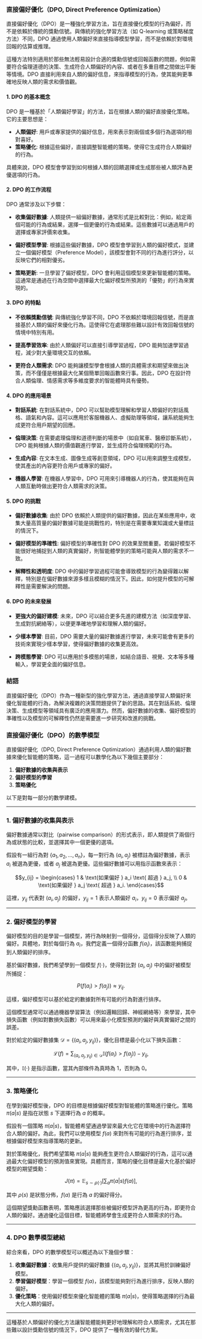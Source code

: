 ### 直接偏好優化（DPO, Direct Preference Optimization）

直接偏好優化（DPO）是一種強化學習方法，旨在直接優化模型的行為偏好，而不是依賴於傳統的獎勳信號。與傳統的強化學習方法（如 Q-learning 或策略梯度方法）不同，DPO 通過使用人類偏好來直接指導模型學習，而不是依賴於對環境回報的估算或推理。

這種方法特別適用於那些無法輕易設計合適的獎勳信號或回報函數的問題，例如需要符合倫理道德的決策、生成符合人類偏好的內容、或者在多重目標之間做出平衡等情境。DPO 直接利用來自人類的偏好信息，來指導模型的行為，使其能夠更準確地反映人類的需求和價值觀。

#### 1. **DPO 的基本概念**
DPO 是一種基於「人類偏好學習」的方法，旨在根據人類的偏好直接優化策略。它的主要思想是：
- **人類偏好**: 用戶或專家提供的偏好信息，用來表示對兩個或多個行為選項的相對喜好。
- **策略優化**: 根據這些偏好，直接調整智能體的策略，使得它生成符合人類偏好的行為。
  
具體來說，DPO 模型會學習到如何根據人類的回饋選擇或生成那些被人類評為更優選項的行為。

#### 2. **DPO 的工作流程**
DPO 通常涉及以下步驟：

- **收集偏好數據**: 人類提供一組偏好數據，通常形式是比較對比：例如，給定兩個可能的行為或結果，選擇一個更優的行為或結果。這些數據可以通過用戶的選擇或專家評價來收集。
  
- **偏好模型學習**: 根據這些偏好數據，DPO 模型會學習到人類的偏好模式，並建立一個偏好模型（Preference Model），該模型會對不同的行為進行評分，以反映它們的相對優劣。

- **策略更新**: 一旦學習了偏好模型，DPO 會利用這個模型來更新智能體的策略。這通常是通過在行為空間中選擇最大化偏好模型所預測的「優勢」的行為來實現的。

#### 3. **DPO 的特點**
- **不依賴獎勳信號**: 與傳統強化學習不同，DPO 不依賴於環境回報信號，而是直接基於人類的偏好來優化行為。這使得它在處理那些難以設計有效回報信號的情境中特別有用。
  
- **提高學習效率**: 由於人類偏好可以直接引導學習過程，DPO 能夠加速學習過程，減少對大量環境交互的依賴。

- **更符合人類需求**: DPO 能夠讓模型學會根據人類的具體需求和期望來做出決策，而不僅僅是根據最大化某個簡單回報函數來行事。因此，DPO 在設計符合人類倫理、情感需求等多維度要求的智能體時具有優勢。

#### 4. **DPO 的應用場景**
- **對話系統**: 在對話系統中，DPO 可以幫助模型理解和學習人類偏好的對話風格、語氣和內容。這可以應用於客服機器人、虛擬助理等領域，讓系統能夠生成更符合用戶期望的回應。
  
- **倫理決策**: 在需要處理倫理和道德判斷的場景中（如自駕車、醫療診斷系統），DPO 能夠根據人類的價值觀進行學習，並生成符合倫理規範的行為。

- **生成內容**: 在文本生成、圖像生成等創意領域，DPO 可以用來調整生成模型，使其產出的內容更符合用戶或專家的偏好。

- **機器人學習**: 在機器人學習中，DPO 可用來引導機器人的行為，使其能夠在與人類互動時做出更符合人類需求的決策。

#### 5. **DPO 的挑戰**
- **偏好數據收集**: 由於 DPO 依賴於人類提供的偏好數據，因此在某些應用中，收集大量高質量的偏好數據可能是挑戰性的，特別是在需要專業知識或大量標註的情況下。
  
- **偏好模型的準確性**: 偏好模型的準確性對 DPO 的效果至關重要。若偏好模型不能很好地捕捉到人類的真實偏好，則智能體學到的策略可能與人類的需求不一致。

- **解釋性和透明度**: DPO 中的偏好學習過程可能會導致模型的行為變得難以解釋，特別是在偏好數據來源多樣且模糊的情況下。因此，如何提升模型的可解釋性是需要解決的問題。

#### 6. **DPO 的未來發展**
- **更強大的偏好建模**: 未來，DPO 可以結合更多先進的建模方法（如深度學習、生成對抗網絡等），以便更準確地學習和理解人類的偏好。
  
- **少樣本學習**: 目前，DPO 需要大量的偏好數據進行學習，未來可能會有更多的技術來實現少樣本學習，使得偏好數據的收集更高效。

- **跨模態學習**: DPO 可以應用於多模態的場景，如結合語音、視覺、文本等多種輸入，學習更全面的偏好信息。

### 結語
直接偏好優化（DPO）作為一種新型的強化學習方法，通過直接學習人類偏好來優化智能體的行為，為解決複雜的決策問題提供了新的思路。其在對話系統、倫理決策、生成模型等領域具有廣泛的應用潛力。然而，偏好數據的收集、偏好模型的準確性以及模型的可解釋性仍然是需要進一步研究和改進的挑戰。

### 直接偏好優化（DPO）的數學模型

直接偏好優化（DPO, Direct Preference Optimization）通過利用人類的偏好數據來優化智能體的策略，這一過程可以數學化為以下幾個主要部分：

1. **偏好數據的收集與表示**
2. **偏好模型的學習**
3. **策略優化**

以下是對每一部分的數學建模。

---

### 1. **偏好數據的收集與表示**

偏好數據通常以對比（pairwise comparison）的形式表示，即人類提供了兩個行為或狀態的比較，並選擇其中一個更優的選項。

假設有一組行為對 $\{a_1, a_2, ..., a_n\}$，每一對行為 $(a_i, a_j)$ 被標註為偏好數據，表示 $a_i$ 被選為更優，或者 $a_j$ 被選為更優。這些偏好數據可以用指示函數來表示：

$$y_{ij} = 
\begin{cases} 
1 & \text{如果偏好 } a_i \text{ 超過 } a_j, \\
0 & \text{如果偏好 } a_j \text{ 超過 } a_i.
\end{cases}$$


這裡，$y_{ij}$ 代表對 $(a_i, a_j)$ 的偏好，$y_{ij} = 1$ 表示人類偏好 $a_i$，$y_{ij} = 0$ 表示偏好 $a_j$。

---

### 2. **偏好模型的學習**

偏好模型的目的是學習一個模型，將行為映射到一個得分，這個得分反映了人類的偏好。具體地，對於每個行為 $a_i$，我們定義一個得分函數 $f(a_i)$，該函數能夠捕捉到人類偏好的排序。

基於偏好數據，我們希望學到一個模型 $f(\cdot)$，使得對比對 $(a_i, a_j)$ 中的偏好被模型所捕捉：

$$P(f(a_i) > f(a_j)) \approx y_{ij}.$$


這樣，偏好模型可以基於給定的數據對所有可能的行為對進行排序。

這個模型通常可以通過機器學習算法（例如邏輯回歸、神經網絡等）來學習，其中損失函數（例如對數損失函數）可以用來最小化模型預測的偏好與真實偏好之間的誤差。

對於給定的偏好數據集 $\mathcal{D} = \{(a_i, a_j, y_{ij})\}$，優化目標是最小化以下損失函數：

$$\mathcal{L}(f) = \sum_{(a_i, a_j, y_{ij}) \in \mathcal{D}} \mathbb{I}(f(a_i) > f(a_j)) - y_{ij},$$


其中，$\mathbb{I}(\cdot)$ 是指示函數，當其內部條件為真時為 1，否則為 0。

---

### 3. **策略優化**

在學到偏好模型後，DPO 的目標是根據偏好模型對智能體的策略進行優化。策略 $\pi(a | s)$ 是指在狀態 $s$ 下選擇行為 $a$ 的概率。

假設有一個策略 $\pi(a|s)$，智能體希望通過學習來最大化它在環境中的行為選擇符合人類的偏好。為此，我們可以使用模型 $f(a)$ 來對所有可能的行為進行排序，並根據偏好模型來指導策略的更新。

對於策略優化，我們希望策略 $\pi(a|s)$ 能夠產生更符合人類偏好的行為，這可以通過最大化偏好模型的預測值來實現。具體而言，策略的優化目標是最大化基於偏好模型的期望獎勳：

$$J(\pi) = \mathbb{E}_{s \sim \rho(\cdot)} \left[ \sum_{a} \pi(a|s) f(a) \right],$$


其中 $\rho(s)$ 是狀態分佈，$f(a)$ 是行為 $a$ 的偏好得分。

這個期望獎勳函數表明，策略應該選擇那些被偏好模型評為更高的行為，即更符合人類的偏好。通過優化這個目標，智能體將學會生成更符合人類需求的行為。

---

### 4. **DPO 數學模型總結**

綜合來看，DPO 的數學模型可以概述為以下幾個步驟：

1. **收集偏好數據**：收集用戶提供的偏好數據 $\{(a_i, a_j, y_{ij})\}$，並將其用於訓練偏好模型。
2. **學習偏好模型**：學習一個模型 $f(a)$，該模型能夠對行為進行排序，反映人類的偏好。
3. **優化策略**：使用偏好模型來優化智能體的策略 $\pi(a|s)$，使得策略選擇的行為最大化人類的偏好。

---

這種基於人類偏好的優化方法讓智能體能夠更好地理解和符合人類需求，尤其在那些難以設計獎勳信號的情況下，DPO 提供了一種有效的替代方案。